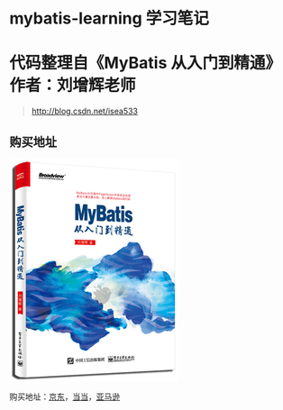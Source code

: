 # mybatis-learning 学习笔记
# 代码整理自《MyBatis 从入门到精通》作者：刘增辉老师 
> http://blog.csdn.net/isea533
## 购买地址

![MyBatis 从入门到精通](book.png)

购买地址：[京东](https://item.jd.com/12103309.html)，[当当](http://product.dangdang.com/25098208.html)，[亚马逊](https://www.amazon.cn/MyBatis从入门到精通-刘增辉/dp/B072RC11DM/ref=sr_1_18?ie=UTF8&qid=1498007125&sr=8-18&keywords=mybatis)
